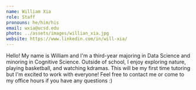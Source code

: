 ```yaml
---
name: William Xia
role: Staff
pronouns: he/him/his
email: wxia@ucsd.edu
photo: ../assets/images/willian_xia.jpg
website: https://www.linkedin.com/in/will-xia/
---
```

Hello! My name is William and I'm a third-year majoring in Data Science and minoring in Cognitive Science. Outside of school, I enjoy exploring nature, playing basketball, and watching kdramas. This will be my first time tutoring but I'm excited to work with everyone! Feel free to contact me or come to my office hours if you have any questions :)

